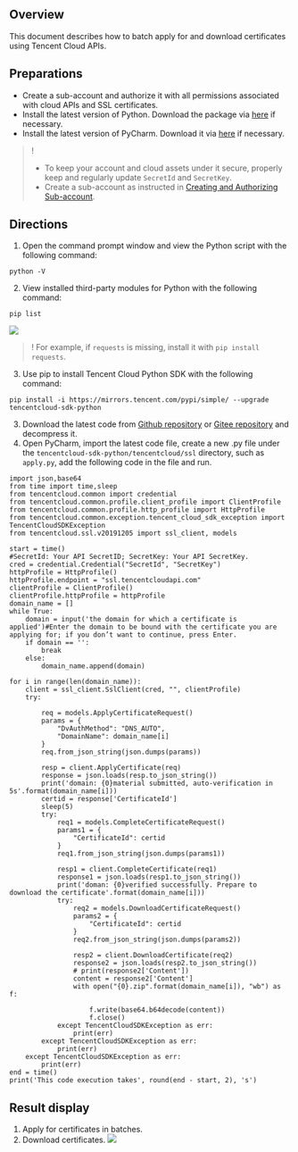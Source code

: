 ## Overview
This document describes how to batch apply for and download certificates using Tencent Cloud APIs.

## Preparations
- Create a sub-account and authorize it with all permissions associated with cloud APIs and SSL certificates.
- Install the latest version of Python. Download the package via [here](https://www.python.org/downloads/) if necessary.
- Install the latest version of PyCharm. Download it via [here](http://www.jetbrains.com/pycharm/download/#section=windows) if necessary.
>!
>- To keep your account and cloud assets under it secure, properly keep and regularly update `SecretId` and `SecretKey`.
>- Create a sub-account as instructed in [Creating and Authorizing Sub-account](https://intl.cloud.tencent.com/document/product/598/40985).

## Directions
1. Open the command prompt window and view the Python script with the following command:
```plaintext
python -V
```
2. View installed third-party modules for Python with the following command:
```plaintext
pip list
```
![](https://qcloudimg.tencent-cloud.cn/raw/a9e6874edf016baa7f88f52352222dcb.png)
>! For example, if `requests` is missing, install it with `pip install requests`.
>
3. Use pip to install Tencent Cloud Python SDK with the following command:
```plaintext
pip install -i https://mirrors.tencent.com/pypi/simple/ --upgrade tencentcloud-sdk-python
```
3. Download the latest code from [Github repository](https://github.com/tencentcloud/tencentcloud-sdk-python) or [Gitee repository](https://gitee.com/tencentcloud/tencentcloud-sdk-python) and decompress it.
4. Open PyCharm, import the latest code file, create a new .py file under the `tencentcloud-sdk-python/tencentcloud/ssl` directory, such as `apply.py`, add the following code in the file and run.
```
import json,base64
from time import time,sleep
from tencentcloud.common import credential
from tencentcloud.common.profile.client_profile import ClientProfile
from tencentcloud.common.profile.http_profile import HttpProfile
from tencentcloud.common.exception.tencent_cloud_sdk_exception import TencentCloudSDKException
from tencentcloud.ssl.v20191205 import ssl_client, models

start = time()
#SecretId: Your API SecretID; SecretKey: Your API SecretKey.
cred = credential.Credential("SecretId", "SecretKey")
httpProfile = HttpProfile()
httpProfile.endpoint = "ssl.tencentcloudapi.com"
clientProfile = ClientProfile()
clientProfile.httpProfile = httpProfile
domain_name = []
while True:
    domain = input('the domain for which a certificate is applied')#Enter the domain to be bound with the certificate you are applying for; if you don’t want to continue, press Enter.
    if domain == '':
        break
    else:
        domain_name.append(domain)

for i in range(len(domain_name)):
    client = ssl_client.SslClient(cred, "", clientProfile)
    try:

        req = models.ApplyCertificateRequest()
        params = {
            "DvAuthMethod": "DNS_AUTO",
            "DomainName": domain_name[i]
        }
        req.from_json_string(json.dumps(params))

        resp = client.ApplyCertificate(req)
        response = json.loads(resp.to_json_string())
        print('domain: {0}material submitted, auto-verification in 5s'.format(domain_name[i]))
        certid = response['CertificateId']
        sleep(5)
        try:
            req1 = models.CompleteCertificateRequest()
            params1 = {
                "CertificateId": certid
            }
            req1.from_json_string(json.dumps(params1))

            resp1 = client.CompleteCertificate(req1)
            response1 = json.loads(resp1.to_json_string())
            print('doman: {0}verified successfully. Prepare to download the certificate'.format(domain_name[i]))
            try:
                req2 = models.DownloadCertificateRequest()
                params2 = {
                    "CertificateId": certid
                }
                req2.from_json_string(json.dumps(params2))

                resp2 = client.DownloadCertificate(req2)
                response2 = json.loads(resp2.to_json_string())
                # print(response2['Content'])
                content = response2['Content']
                with open("{0}.zip".format(domain_name[i]), "wb") as f:

                    f.write(base64.b64decode(content))
                    f.close()
            except TencentCloudSDKException as err:
                print(err)
        except TencentCloudSDKException as err:
            print(err)
    except TencentCloudSDKException as err:
        print(err)
end = time()
print('This code execution takes', round(end - start, 2), 's')
```

## Result display
1. Apply for certificates in batches.
2. Download certificates.
![](https://qcloudimg.tencent-cloud.cn/raw/6d9750da93dea520efef6d4eec90b51e.png)
